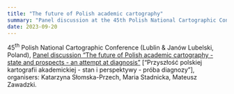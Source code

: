 ```yaml
---
title: "The future of Polish academic cartography"
summary: "Panel discussion at the 45th Polish National Cartographic Conference"
date: 2023-09-20
---
```


45<sup>th</sup> Polish National Cartographic Conference (Lublin & Janów Lubelski, Poland), [Panel discussion “The future of Polish academic cartography - state and prospects - an attempt at diagnosis”](https://www.umcs.pl/pl/program,26346.htm) [“Przyszłość polskiej kartografii akademickiej - stan i perspektywy - próba diagnozy”], organisers: Katarzyna Słomska-Przech, Maria Stadnicka, Mateusz Zawadzki.
